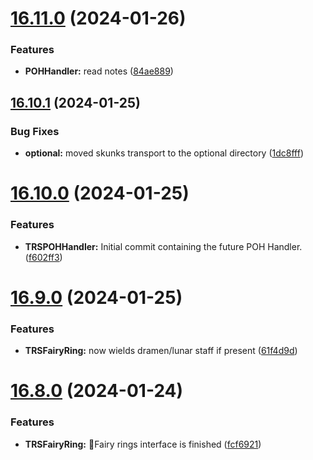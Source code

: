 # [16.11.0](https://github.com/Torwent/WaspLib/compare/v16.10.1...v16.11.0) (2024-01-26)


### Features

* **POHHandler:** read notes ([84ae889](https://github.com/Torwent/WaspLib/commit/84ae889b9fbd57244a2036fc856da8be1ca6d4ba))



## [16.10.1](https://github.com/Torwent/WaspLib/compare/v16.10.0...v16.10.1) (2024-01-25)


### Bug Fixes

* **optional:** moved skunks transport to the optional directory ([1dc8fff](https://github.com/Torwent/WaspLib/commit/1dc8fff9994575252c48dcaed6d687004686dfea))



# [16.10.0](https://github.com/Torwent/WaspLib/compare/v16.9.0...v16.10.0) (2024-01-25)


### Features

* **TRSPOHHandler:** Initial commit containing the future POH Handler. ([f602ff3](https://github.com/Torwent/WaspLib/commit/f602ff393ddac87f398a199c15a632ca69bee783))



# [16.9.0](https://github.com/Torwent/WaspLib/compare/v16.8.0...v16.9.0) (2024-01-25)


### Features

* **TRSFairyRing:** now wields dramen/lunar staff if present ([61f4d9d](https://github.com/Torwent/WaspLib/commit/61f4d9dd663eb76baf8d4e8552dbf39bba00cc64))



# [16.8.0](https://github.com/Torwent/WaspLib/compare/v16.7.2...v16.8.0) (2024-01-24)


### Features

* **TRSFairyRing:** 🧚Fairy rings interface is finished ([fcf6921](https://github.com/Torwent/WaspLib/commit/fcf6921f95d91da9c5faee9bac1ad26b8cfe3d9a))



